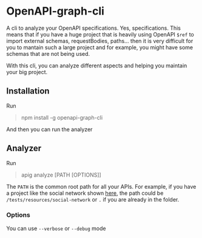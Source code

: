 # OpenAPI-graph-cli

A cli to analyze your OpenAPI specifications. Yes, specifications. This means that if you have a huge project that is heavily using OpenAPI `$ref` to import external schemas, requestBodies, paths... then it is very difficult for you to mantain such a large project and for example, you might have some schemas that are not being used.

With this cli, you can analyze different aspects and helping you maintain your big project.

## Installation

Run

> npm install -g openapi-graph-cli

And then you can run the analyzer

## Analyzer

Run

> apig analyze [PATH [OPTIONS]]

The `PATH` is the common root path for all your APIs. For example, if you have a project like the social network shown [here](https://github.com/onmax/openAPI-graph-core/tree/main/tests/resources/social-network), the path could be `/tests/resources/social-network` or `.` if you are already in the folder.

### Options

You can use `--verbose` or `--debug` mode